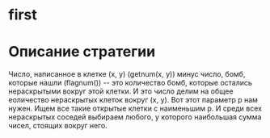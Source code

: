 # first
Описание стратегии
==================
Число, написанное в клетке (х, у) (getnum(х, у)) минус число, бомб, которые нашли (flagnum()) -- это количество бомб, которые остались нераскрытыми вокруг этой клетки. И это число делим на общее еоличество нераскрытых клеток вокруг (х, у). Вот этот параметр р нам нужен.
Ищем все такие открытые клетки с наименьшим р. И среди всех нераскрытых соседей выбираем любого, у которого наибольшая сумма чисел, стоящих вокруг него. 
